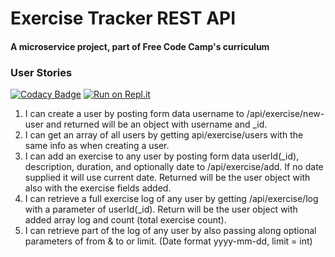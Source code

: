 # Exercise Tracker REST API

#### A microservice project, part of Free Code Camp's curriculum

### User Stories

[![Codacy Badge](https://api.codacy.com/project/badge/Grade/7720cba547f64d279db8a009e39acbe6)](https://app.codacy.com/manual/hall500/project-exercisetracker?utm_source=github.com&utm_medium=referral&utm_content=hall500/project-exercisetracker&utm_campaign=Badge_Grade_Dashboard)
[![Run on Repl.it](https://repl.it/badge/github/freeCodeCamp/boilerplate-project-exercisetracker)](https://repl.it/github/freeCodeCamp/boilerplate-project-exercisetracker)

1. I can create a user by posting form data username to /api/exercise/new-user and returned will be an object with username and _id.
2. I can get an array of all users by getting api/exercise/users with the same info as when creating a user.
3. I can add an exercise to any user by posting form data userId(_id), description, duration, and optionally date to /api/exercise/add. If no date supplied it will use current date. Returned will be the user object with also with the exercise fields added.
4. I can retrieve a full exercise log of any user by getting /api/exercise/log with a parameter of userId(_id). Return will be the user object with added array log and count (total exercise count).
5. I can retrieve part of the log of any user by also passing along optional parameters of from & to or limit. (Date format yyyy-mm-dd, limit = int)

